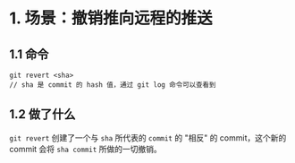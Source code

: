 # 1. 场景：撤销推向远程的推送
## 1.1 命令
```git
git revert <sha>
// sha 是 commit 的 hash 值，通过 git log 命令可以查看到
```
## 1.2 做了什么
`git revert` 创建了一个与 `sha` 所代表的 `commit` 的 "相反" 的 commit，这个新的 commit 会将
`sha commit` 所做的一切撤销。
